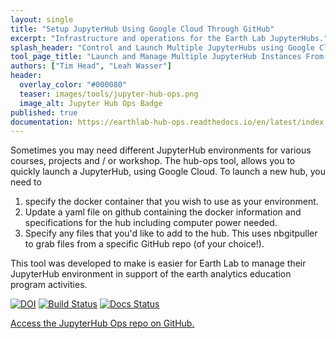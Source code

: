 ```yaml
---
layout: single
title: "Setup JupyterHub Using Google Cloud Through GitHub"
excerpt: "Infrastructure and operations for the Earth Lab JupyterHubs."
splash_header: "Control and Launch Multiple JupyterHubs using Google Cloud Using GitHub and Yaml Configuration Files."
tool_page_title: "Launch and Manage Multiple JupyterHub Instances From GitHub"
authors: ["Tim Head", "Leah Wasser"]
header:
  overlay_color: "#000080"
  teaser: images/tools/jupyter-hub-ops.png
  image_alt: Jupyter Hub Ops Badge
published: true
documentation: https://earthlab-hub-ops.readthedocs.io/en/latest/index.html
---
```



Sometimes you may need different JupyterHub environments for various
courses, projects and / or workshop. The hub-ops tool, allows you to
quickly launch a JupyterHub, using Google Cloud. To launch a new hub, you need to
1. specify the docker container that you wish to use as your environment.
2. Update a yaml file on github containing the docker information and specifications for the hub including computer power needed.
3. Specify any files that you'd like to add to the hub. This uses nbgitpuller to grab files from a specific GitHub repo (of your choice!).

This tool was developed to make is easier for Earth Lab to manage their
JupyterHub environment in support of the earth analytics education program activities.

[![DOI](https://zenodo.org/badge/136452806.svg)](https://zenodo.org/badge/latestdoi/136452806)
[![Build Status](https://travis-ci.org/earthlab/hub-ops.svg?branch=master)](https://travis-ci.org/earthlab/hub-ops)
[![Docs Status](https://readthedocs.org/projects/earthlab-hub-ops/badge/?version=latest)](https://readthedocs.org/projects/earthlab-hub-ops/builds/)

[Access the JupyterHub Ops repo on GitHub.](https://github.com/earthlab/hub-ops)
